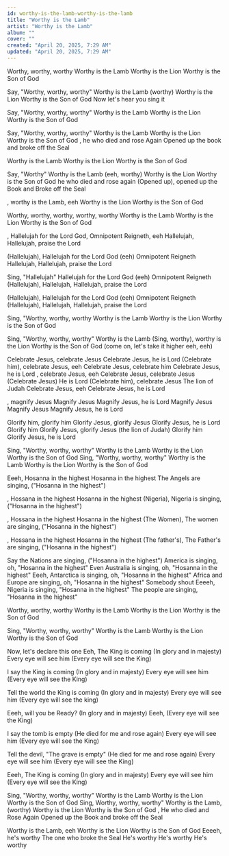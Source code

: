 ```yaml
---
id: worthy-is-the-lamb-worthy-is-the-lamb
title: "Worthy is the Lamb"
artist: "Worthy is the Lamb"
album: ""
cover: ""
created: "April 20, 2025, 7:29 AM"
updated: "April 20, 2025, 7:29 AM"
---
```


Worthy, worthy, worthy
Worthy is the Lamb
Worthy is the Lion
Worthy is the Son of God

Say, "Worthy, worthy, worthy"
Worthy is the Lamb (worthy)
Worthy is the Lion
Worthy is the Son of God
Now let's hear you sing it

Say, "Worthy, worthy, worthy"
Worthy is the Lamb
Worthy is the Lion
Worthy is the Son of God

Say, "Worthy, worthy, worthy"
Worthy is the Lamb
Worthy is the Lion
Worthy is the Son of God
, he who died and rose Again
Opened up the book and broke off the Seal

Worthy is the Lamb
Worthy is the Lion
Worthy is the Son of God

Say, "Worthy"
Worthy is the Lamb (eeh, worthy)
Worthy is the Lion
Worthy is the Son of God
he who died and rose again
(Opened up), opened up the Book and Broke off the Seal

, worthy is the Lamb, eeh
Worthy is the Lion
Worthy is the Son of God

Worthy, worthy, worthy, worthy, worthy
Worthy is the Lamb
Worthy is the Lion
Worthy is the Son of God

, Hallelujah for the Lord God, Omnipotent Reigneth, eeh
Hallelujah, Hallelujah, praise the Lord

(Hallelujah), Hallelujah for the Lord God (eeh) Omnipotent Reigneth
Hallelujah, Hallelujah, praise the Lord

Sing, "Hallelujah"
Hallelujah for the Lord God (eeh) Omnipotent Reigneth
(Hallelujah), Hallelujah, Hallelujah, praise the Lord

(Hallelujah), Hallelujah for the Lord God (eeh) Omnipotent Reigneth
(Hallelujah), Hallelujah, Hallelujah, praise the Lord

Sing, "Worthy, worthy, worthy
Worthy is the Lamb
Worthy is the Lion
Worthy is the Son of God

Sing, "Worthy, worthy, worthy"
Worthy is the Lamb
(Sing, worthy), worthy is the Lion
Worthy is the Son of God (come on, let's take it higher eeh, eeh)

Celebrate Jesus, celebrate Jesus
Celebrate Jesus, he is Lord
(Celebrate him), celebrate Jesus, eeh
Celebrate Jesus, celebrate him
Celebrate Jesus, he is Lord
, celebrate Jesus, eeh
Celebrate Jesus, celebrate Jesus (Celebrate Jesus) He is Lord
(Celebrate him), celebrate Jesus
The lion of Judah
Celebrate Jesus, eeh
Celebrate Jesus, he is Lord

, magnify Jesus
Magnify Jesus
Magnify Jesus, he is Lord
Magnify Jesus
Magnify Jesus
Magnify Jesus, he is Lord

Glorify him, glorify him
Glorify Jesus, glorify Jesus
Glorify Jesus, he is Lord
Glorify him
Glorify Jesus, glorify Jesus (the lion of Judah)
Glorify him
Glorify Jesus, he is Lord

Sing, "Worthy, worthy, worthy"
Worthy is the Lamb
Worthy is the Lion
Worthy is the Son of God
Sing, "Worthy, worthy, worthy"
Worthy is the Lamb
Worthy is the Lion
Worthy is the Son of God

Eeeh, Hosanna in the highest
Hosanna in the highest
The Angels are singing, ("Hosanna in the highest")

, Hossana in the highest
Hosanna in the highest
(Nigeria), Nigeria is singing, ("Hosanna in the highest")

, Hossana in the highest
Hosanna in the highest
(The Women), The women are singing, ("Hosanna in the highest")

, Hossana in the highest
Hosanna in the highest
(The father's), The Father's are singing, ("Hosanna in the highest")

Say the Nations are singing, ("Hosanna in the highest")
America is singing, oh, "Hosanna in the highest"
Even Australia is singing, oh, "Hosanna in the highest"
Eeeh, Antarctica is singing, oh, "Hosanna in the highest"
Africa and Europe are singing, oh, "Hosanna in the highest"
Somebody shout
Eeeeh, Nigeria is singing, "Hosanna in the highest"
The people are singing, "Hosanna in the highest"

Worthy, worthy, worthy
Worthy is the Lamb
Worthy is the Lion
Worthy is the Son of God

Sing, "Worthy, worthy, worthy"
Worthy is the Lamb
Worthy is the Lion
Worthy is the Son of God

Now, let's declare this one
Eeh, The King is coming
(In glory and in majesty)
Every eye will see him
(Every eye will see the King)

I say the King is coming
(In glory and in majesty)
Every eye will see him
(Every eye will see the King)

Tell the world the King is coming
(In glory and in majesty)
Every eye will see him
(Every eye will see the king)

Eeeh, will you be Ready?
(In glory and in majesty)
Eeeh, (Every eye will see the King)

I say the tomb is empty
(He died for me and rose again)
Every eye will see him
(Every eye will see the King)

Tell the devil, "The grave is empty"
(He died for me and rose again)
Every eye will see him
(Every eye will see the King)

Eeeh, The King is coming
(In glory and in majesty)
Every eye will see him
(Every eye will see the King)

Sing, "Worthy, worthy, worthy"
Worthy is the Lamb
Worthy is the Lion
Worthy is the Son of God
Sing, Worthy, worthy, worthy"
Worthy is the Lamb, (worthy)
Worthy is the Lion
Worthy is the Son of God
, He who died and Rose Again
Opened up the Book and broke off the Seal

Worthy is the Lamb, eeh
Worthy is the Lion
Worthy is the Son of God
Eeeeh, he's worthy
The one who broke the Seal
He's worthy
He's worthy
He's worthy